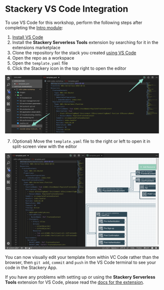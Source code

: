 # Stackery VS Code Integration

To use VS Code for this workshop, perform the following steps after completing the [Intro module](readme.md):

1. [Install VS Code](https://code.visualstudio.com/download)
2. Install the **Stackery Serverless Tools** extension by searching for it in the extensions marketplace
3. Clone the repository for the stack you created [using VS Code](https://code.visualstudio.com/docs/editor/versioncontrol#_cloning-a-repository)
4. Open the repo as a workspace
5. Open the `template.yaml` file
6. Click the Stackery icon in the top right to open the editor

![VS Code Extension](./images/vscode1.png)

7. (Optional) Move the `template.yaml` file to the right or left to open it in split-screen view with the editor

![VS Code Extension](./images/vscode2.png)

You can now visually edit your template from within VC Code rather than the browser, then `git add`, `commit` and `push` in the VS Code terminal to see your code in the Stackery App.

If you have any problems with setting up or using the **Stackery Serverless Tools** extension for VS Code, please read the [docs for the extension](https://docs.stackery.io/docs/next/ecosystem-integrations/stackery-vscode/).